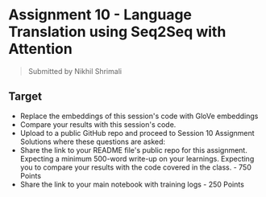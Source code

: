 # Assignment 10 - Language Translation using Seq2Seq with Attention
> Submitted by Nikhil Shrimali

## Target
* Replace the embeddings of this session's code with GloVe embeddings
* Compare your results with this session's code. 
* Upload to a public GitHub repo and proceed to Session 10 Assignment Solutions where these questions are asked: 
* Share the link to your README file's public repo for this assignment. Expecting a minimum 500-word write-up on your learnings. Expecting you to compare your results with the code covered in the class. - 750 Points
* Share the link to your main notebook with training logs - 250 Points

